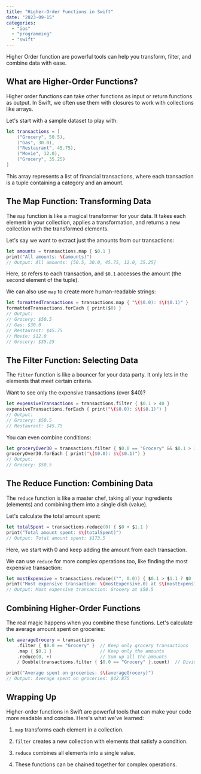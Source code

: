 ```yaml
---
title: "Higher-Order Functions in Swift"
date: "2023-09-15"
categories: 
  - "ios"
  - "programming"
  - "swift"
---
```


Higher Order function are powerful tools can help you transform, filter, and combine data with ease.

## What are Higher-Order Functions?

Higher order functions can take other functions as input or return functions as output. In Swift, we often use them with closures to work with collections like arrays.

Let's start with a sample dataset to play with:

```swift
let transactions = [
    ("Grocery", 50.5),
    ("Gas", 30.0),
    ("Restaurant", 45.75),
    ("Movie", 12.0),
    ("Grocery", 35.25)
]
```

This array represents a list of financial transactions, where each transaction is a tuple containing a category and an amount.

## The Map Function: Transforming Data

The `map` function is like a magical transformer for your data. It takes each element in your collection, applies a transformation, and returns a new collection with the transformed elements.

Let's say we want to extract just the amounts from our transactions:

```swift
let amounts = transactions.map { $0.1 }
print("All amounts: \(amounts)")
// Output: All amounts: [50.5, 30.0, 45.75, 12.0, 35.25]
```

Here, `$0` refers to each transaction, and `$0.1` accesses the amount (the second element of the tuple).

We can also use `map` to create more human-readable strings:

```swift
let formattedTransactions = transactions.map { "\($0.0): $\($0.1)" }
formattedTransactions.forEach { print($0) }
// Output:
// Grocery: $50.5
// Gas: $30.0
// Restaurant: $45.75
// Movie: $12.0
// Grocery: $35.25
```

## The Filter Function: Selecting Data

The `filter` function is like a bouncer for your data party. It only lets in the elements that meet certain criteria.

Want to see only the expensive transactions (over $40)?

```swift
let expensiveTransactions = transactions.filter { $0.1 > 40 }
expensiveTransactions.forEach { print("\($0.0): $\($0.1)") }
// Output:
// Grocery: $50.5
// Restaurant: $45.75
```

You can even combine conditions:

```swift
let groceryOver30 = transactions.filter { $0.0 == "Grocery" && $0.1 > 30 }
groceryOver30.forEach { print("\($0.0): $\($0.1)") }
// Output:
// Grocery: $50.5
```

## The Reduce Function: Combining Data

The `reduce` function is like a master chef, taking all your ingredients (elements) and combining them into a single dish (value).

Let's calculate the total amount spent:

```swift
let totalSpent = transactions.reduce(0) { $0 + $1.1 }
print("Total amount spent: $\(totalSpent)")
// Output: Total amount spent: $173.5
```

Here, we start with 0 and keep adding the amount from each transaction.

We can use `reduce` for more complex operations too, like finding the most expensive transaction:

```swift
let mostExpensive = transactions.reduce(("", 0.0)) { $0.1 > $1.1 ? $0 : $1 }
print("Most expensive transaction: \(mostExpensive.0) at $\(mostExpensive.1)")
// Output: Most expensive transaction: Grocery at $50.5
```

## Combining Higher-Order Functions

The real magic happens when you combine these functions. Let's calculate the average amount spent on groceries:

```swift
let averageGrocery = transactions
    .filter { $0.0 == "Grocery" }  // Keep only grocery transactions
    .map { $0.1 }                  // Keep only the amounts
    .reduce(0, +)                  // Sum up all the amounts
    / Double(transactions.filter { $0.0 == "Grocery" }.count)  // Divide by the count of grocery transactions

print("Average spent on groceries: $\(averageGrocery)")
// Output: Average spent on groceries: $42.875
```

## Wrapping Up

Higher-order functions in Swift are powerful tools that can make your code more readable and concise. Here's what we've learned:

1. `map` transforms each element in a collection.

3. `filter` creates a new collection with elements that satisfy a condition.

5. `reduce` combines all elements into a single value.

7. These functions can be chained together for complex operations.
